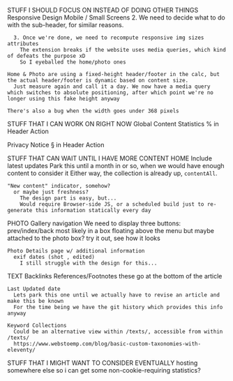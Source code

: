 STUFF I SHOULD FOCUS ON INSTEAD OF DOING OTHER THINGS
  Responsive Design
    Mobile / Small Screens
      2. We need to decide what to do with the sub-header, for similar reasons.

      3. Once we're done, we need to recompute responsive img sizes attributes
        The extension breaks if the website uses media queries, which kind of defeats the purpose xD
        So I eyeballed the home/photo ones

    Home & Photo are using a fixed-height header/footer in the calc, but the actual header/footer is dynamic based on content size.
      Just measure again and call it a day. We now have a media query which switches to absolute positioning, after which point we're no longer using this fake height anyway

    There's also a bug when the width goes under 368 pixels


STUFF THAT I CAN WORK ON RIGHT NOW
  Global Content Statistics
    % in Header Action

  Privacy Notice
    § in Header Action

STUFF THAT CAN WAIT UNTIL I HAVE MORE CONTENT
  HOME
    Include latest updates
      Park this until a month in or so, when we would have enough content to consider it
      Either way, the collection is already up, `contentAll`.

    "New content" indicator, somehow?
      or maybe just freshness?
        The design part is easy, but...
        Would require Browser-side JS, or a scheduled build just to re-generate this information statically every day

  PHOTO
    Gallery navigation
      We need to display three buttons: prev/index/back
      most likely in a box floating above the menu
      but maybe attached to the photo box?
        try it out, see how it looks

    Photo Details page w/ additional information
      exif dates (shot , edited)
        I still struggle with the design for this...

  TEXT
    Backlinks
    References/Footnotes
      these go at the bottom of the article

    Last Updated date
      Lets park this one until we actually have to revise an article and make this be known
      For the time being we have the git history which provides this info anyway

    Keyword Collections
      Could be an alternative view within /texts/, accessible from within /texts/
      https://www.webstoemp.com/blog/basic-custom-taxonomies-with-eleventy/


STUFF THAT I MIGHT WANT TO CONSIDER EVENTUALLY
  hosting somewhere else so i can get some non-cookie-requiring statistics?